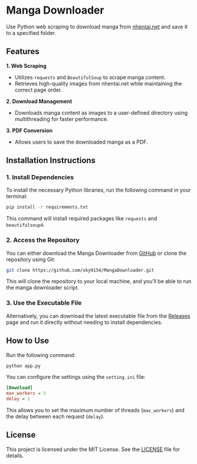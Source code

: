 # Manga Downloader

Use Python web scraping to download manga from [nhentai.net](https://nhentai.net) and save it to a specified folder.

## Features

**1. Web Scraping**
  - Utilizes `requests` and `BeautifulSoup` to scrape manga content.
  - Retrieves high-quality images from nhentai.net while maintaining the correct page order.

**2. Download Management**
  - Downloads manga content as images to a user-defined directory using multithreading for faster performance.

**3. PDF Conversion**
  - Allows users to save the downloaded manga as a PDF.

## Installation Instructions

### 1. Install Dependencies
To install the necessary Python libraries, run the following command in your terminal:

```bash
pip install -r requirements.txt
```

This command will install required packages like `requests` and `beautifulsoup4`.

### 2. Access the Repository
You can either download the Manga Downloader from [GitHub](https://github.com/sky9154/MangaDownloader) or clone the repository using Git:

```bash
git clone https://github.com/sky9154/MangaDownloader.git
```

This will clone the repository to your local machine, and you’ll be able to run the manga downloader script.

### 3. Use the Executable File
Alternatively, you can download the latest executable file from the [Releases](https://github.com/sky9154/MangaDownloader/releases) page and run it directly without needing to install dependencies.

## How to Use

Run the following command:

```bash
python app.py
```

You can configure the settings using the `setting.ini` file:

```ini
[Download]
max_workers = 3
delay = 1
```

This allows you to set the maximum number of threads (`max_workers`) and the delay between each request (`delay`).

## License

This project is licensed under the MIT License. See the [LICENSE](LICENSE) file for details.